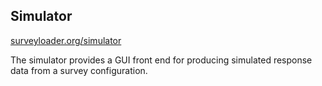 ## Simulator
[surveyloader.org/simulator](http://surveyloader.org/simulator/)

The simulator provides a GUI front end for producing simulated response data from a survey configuration.